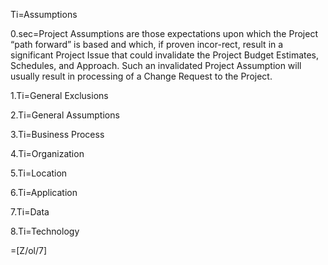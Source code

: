 Ti=Assumptions

0.sec=Project Assumptions are those expectations upon which the Project “path forward” is based and which, if proven incor-rect, result in a significant Project Issue that could invalidate the Project Budget Estimates, Schedules, and Approach. Such an invalidated Project Assumption will usually result in processing of a Change Request to the Project.

1.Ti=General Exclusions

2.Ti=General Assumptions

3.Ti=Business Process

4.Ti=Organization

5.Ti=Location

6.Ti=Application

7.Ti=Data

8.Ti=Technology

=[Z/ol/7]
